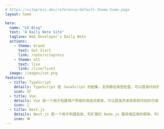 ```yaml
---
# https://vitepress.dev/reference/default-theme-home-page
layout: home

hero:
  name: "LK-Blog"
  text: "A Daily Note Site"
  tagline: Web Developer's Daily Note
  actions:
    - theme: brand
      text: Get Start
      link: /note/vitepress
    - theme: alt
      text: live
      link: /live/live1
  image: /images/cat.png
features:
  - title: TypeScript
    details: TypeScript 是 JavaScript 的超集，支持静态类型检查，可以提高代码的可读性和可维护性。
    icon: 🐱
  - title: Vue
    details: Vue 是一个用于构建用户界面的渐进式框架，可以提高开发效率和代码的可维护性。
    icon: 🎉
  - title: Nest.js
    details: Nest.js 是一个用于构建高效、可扩展的 Node.js 服务端应用的框架，可以提高开发效率和代码的可维护性。
    icon: ⚽
---
```

